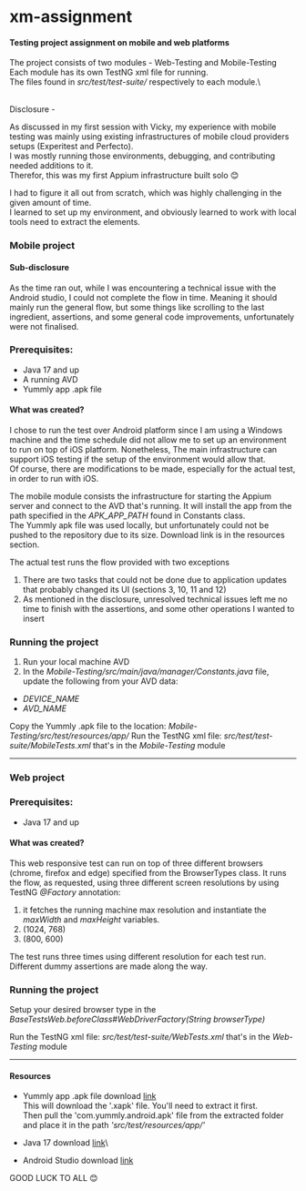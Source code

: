 # xm-assignment
#### Testing project assignment on mobile and web platforms
The project consists of two modules - Web-Testing and Mobile-Testing\
Each module has its own TestNG xml file for running.\
The files found in _src/test/test-suite/_ respectively to each module.\

\
Disclosure -

As discussed in my first session with Vicky, my experience with mobile testing
was mainly using existing infrastructures of mobile cloud providers setups (Experitest and Perfecto).\
I was mostly running those environments, debugging, and contributing needed additions to it.\
Therefor, this was my first Appium infrastructure built solo 😊

I had to figure it all out from scratch, which was highly challenging in the given amount of time.\
I learned to set up my environment, and obviously learned to work with local tools need to extract
the elements.

### Mobile project

#### Sub-disclosure
As the time ran out, while I was encountering a technical issue with the Android studio, I could not complete the flow in time.
Meaning it should mainly run the general flow, but some things like scrolling to the last ingredient, assertions, and some general
code improvements, unfortunately were not finalised.

### Prerequisites:
* Java 17 and up
* A running AVD
* Yummly app .apk file

#### What was created?
I chose to run the test over Android platform since I am using a Windows machine and the time schedule did not allow me to set up an environment\
to run on top of iOS platform. Nonetheless, The main infrastructure can support iOS testing if the setup of the environment would allow that.\
Of course, there are modifications to be made, especially for the actual test, in order to run with iOS.

The mobile module consists the infrastructure for starting the Appium server and connect to the AVD that's running. It will install the app from the path
specified in the _APK_APP_PATH_ found in Constants class.\
The Yummly apk file was used locally, but unfortunately could not be pushed to the repository due to its size. Download link is in the resources section.

The actual test runs the flow provided with two exceptions
1. There are two tasks that could not be done due to application updates\
   that probably changed its UI (sections 3, 10, 11 and 12)
2. As mentioned in the disclosure, unresolved technical issues left me no\
   time to finish with the assertions, and some other operations I wanted to insert

### Running the project
1. Run your local machine AVD
2. In the _Mobile-Testing/src/main/java/manager/Constants.java_ file, update the following from your AVD data:
* *DEVICE_NAME*
* *AVD_NAME*

Copy the Yummly .apk file to the location: _Mobile-Testing/src/test/resources/app/_
Run the TestNG xml file: _src/test/test-suite/MobileTests.xml_ that's in the *Mobile-Testing* module

***
### Web project

### Prerequisites:
* Java 17 and up

#### What was created?
This web responsive test can run on top of three different browsers (chrome, firefox and edge) specified from the BrowserTypes class.
It runs the flow, as requested, using three different screen resolutions by using TestNG *@Factory* annotation:
1. it fetches the running machine max resolution and instantiate the
   *maxWidth* and *maxHeight* variables.
2. (1024, 768)
3. (800, 600)

The test runs three times using different resolution for each test run.
Different dummy assertions are made along the way.

### Running the project
Setup your desired browser type in the *BaseTestsWeb.beforeClass#_WebDriverFactory(String browserType)_*

Run the TestNG xml file: _src/test/test-suite/WebTests.xml_ that's in the *Web-Testing* module

***

#### Resources
* Yummly app .apk file download [link](https://apkpure.net/yummly-recipes-cooking-tools/com.yummly.android/downloading)    
This will download the '.xapk' file. You'll need to extract it first.\
Then pull the 'com.yummly.android.apk' file from the extracted folder 
and place it in the path _'src/test/resources/app/'_

* Java 17 download [link](https://www.oracle.com/java/technologies/javase/jdk17-archive-downloads.html)\
* Android Studio download [link](https://developer.android.com/studio)

GOOD LUCK TO ALL 😊 